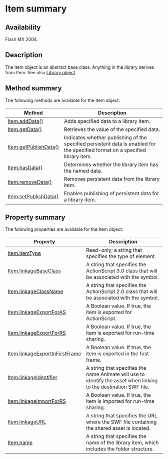 # Item summary

## Availability

Flash MX 2004.

## Description

The Item object is an abstract base class. Anything in the library derives from Item. See also [Library object](../Library_object/Library_summary.md).

## Method summary

The following methods are available for the Item object:

| **Method** | **Description** |
| --- | --- |
| [Item.addData()](../Item_object/Item.md) | Adds specified data to a library item. |
| [Item.getData()](../Item_object/Item1.md) | Retrieves the value of the specified data. |
| [Item.getPublishData()](../Item_object/Item2.md) | Indicates whether publishing of the specified persistent data is enabled for the specified format on a specified library item. |
| [Item.hasData()](../Item_object/Item3.md) | Determines whether the library item has the named data. |
| [Item.removeData()](../Item_object/Item14.md) | Removes persistent data from the library item. |
| [Item.setPublishData()](../Item_object/Item15.md) | Enables publishing of persistent data for a library item. |

## Property summary

The following properties are available for the Item object:

| **Property** | **Description** |
| --- | --- |
| [Item.itemType](../Item_object/Item4.md) | Read-only; a string that specifies the type of element. |
| [Item.linkageBaseClass](../Item_object/Item5.md) | A string that specifies the ActionScript 3.0 class that will be associated with the symbol. |
| [Item.linkageClassName](../Item_object/Item6.md) | A string that specifies the ActionScript 2.0 class that will be associated with the symbol. |
| [Item.linkageExportForAS](../Item_object/Item7.md) | A Boolean value. If true, the item is exported for ActionScript. |
| [Item.linkageExportForRS](../Item_object/Item8.md) | A Boolean value. If true, the item is exported for run-time sharing. |
| [Item.linkageExportInFirstFrame](../Item_object/Item9.md) | A Boolean value. If true, the item is exported in the first frame. |
| [Item.linkageIdentifier](../Item_object/Item10.md) | A string that specifies the name Animate will use to identify the asset when linking to the destination SWF file. |
| [Item.linkageImportForRS](../Item_object/Item11.md) | A Boolean value. If true, the item is imported for run-time sharing. |
| [Item.linkageURL](../Item_object/Item12.md) | A string that specifies the URL where the SWF file containing the shared asset is located. |
| [Item.name](../Item_object/Item13.md) | A string that specifies the name of the library item, which includes the folder structure. |
